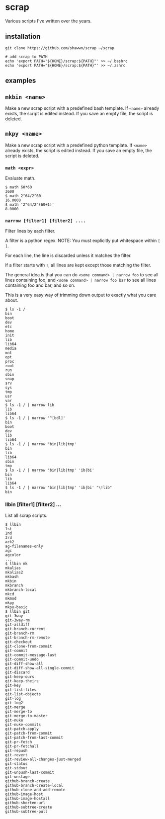 # scrap

Various scripts I've written over the years.

## installation 

```
git clone https://github.com/shawwn/scrap ~/scrap

# add scrap to PATH
echo 'export PATH="${HOME}/scrap:${PATH}"' >> ~/.bashrc
echo 'export PATH="${HOME}/scrap:${PATH}"' >> ~/.zshrc
```

## examples

## `mkbin <name>`
Make a new scrap script with a predefined bash template.
If `<name>` already exists, the script is edited instead.
If you save an empty file, the script is deleted.

## `mkpy <name>`
Make a new scrap script with a predefined python template.
If `<name>` already exists, the script is edited instead.
If you save an empty file, the script is deleted.

### `math <expr>`

Evaluate math.
```
$ math 60*60
3600
$ math 2^64/2^60
16.0000
$ math '2^64/2^(60+1)'
8.0000
```

### `narrow [filter1] [filter2] ....`

Filter lines by each filter.

A filter is a python regex. NOTE: You must explicitly put whitespace within `[ ]`.

For each line, the line is discarded unless it matches the filter.

If a filter starts with `!`, all lines are kept except those matching the filter.

The general idea is that you can do `<some command> | narrow foo` to see all lines containing foo,
and `<some command> | narrow foo bar` to see all lines containing foo and bar, and so on.

This is a very easy way of trimming down output to exactly what you care about.

```
$ ls -1 /
bin
boot
dev
etc
home
init
lib
lib64
media
mnt
opt
proc
root
run
sbin
snap
srv
sys
tmp
usr
var
$ ls -1 / | narrow lib
lib
lib64
$ ls -1 / | narrow '^[bdl]'
bin
boot
dev
lib
lib64
$ ls -1 / | narrow 'bin|lib|tmp'
bin
lib
lib64
sbin
tmp
$ ls -1 / | narrow 'bin|lib|tmp' 'ib|bi'
bin
lib
lib64
$ ls -1 / | narrow 'bin|lib|tmp' 'ib|bi' "\!lib"
bin
```

### llbin [filter1] [filter2] ...
List all scrap scripts.

```
$ llbin
1st
2nd
3rd
ack2
ag-filenames-only
agc
agcolor
...
$ llbin mk
mkalias
mkalias2
mkbash
mkbin
mkbranch
mkbranch-local
mkcd
mkmod
mkpy
mkpy-basic
$ llbin git
git-3way
git-3way-rm
git-alldiff
git-branch-current
git-branch-rm
git-branch-rm-remote
git-checkout
git-clone-from-commit
git-commit
git-commit-message-last
git-commit-undo
git-diff-show-all
git-diff-show-all-single-commit
git-discard
git-keep-ours
git-keep-theirs
git-key
git-list-files
git-list-objects
git-log
git-log2
git-merge
git-merge-to
git-merge-to-master
git-nuke
git-nuke-commits
git-patch-apply
git-patch-from-commit
git-patch-from-last-commit
git-pr-fetch
git-pr-fetchall
git-repush
git-revert
git-review-all-changes-just-merged
git-status
git-stdout
git-unpush-last-commit
git-unstage
github-branch-create
github-branch-create-local
github-clone-and-add-remote
github-image-host
github-image-hostall
github-shorten-url
github-subtree-create
github-subtree-pull
```


